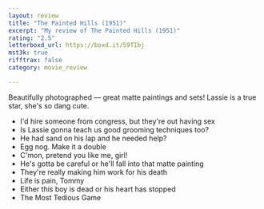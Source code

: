 ```yaml
---
layout: review
title: "The Painted Hills (1951)"
excerpt: "My review of The Painted Hills (1951)"
rating: "2.5"
letterboxd_url: https://boxd.it/59TIbj
mst3k: true
rifftrax: false
category: movie_review

---
```


Beautifully photographed — great matte paintings and sets! Lassie is a true star, she's so dang cute.

* I'd hire someone from congress, but they're out having sex
* Is Lassie gonna teach us good grooming techniques too?
* He had sand on his lap and he needed help?
* Egg nog. Make it a double 
* C'mon, pretend you like me, girl!
* He's gotta be careful or he'll fall into that matte painting
* They're really making him work for his death
* Life is pain, Tommy
* Either this boy is dead or his heart has stopped
* The Most Tedious Game